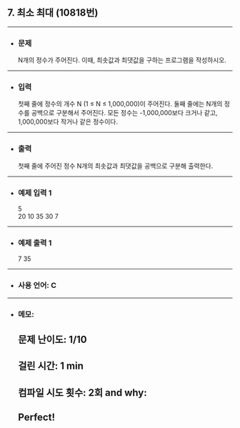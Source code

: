 ## 7. 최소 최대 (10818번)

---

- ### 문제

  N개의 정수가 주어진다. 이때, 최솟값과 최댓값을 구하는 프로그램을 작성하시오.
  
---


- ### 입력

  첫째 줄에 정수의 개수 N (1 ≤ N ≤ 1,000,000)이 주어진다. 둘째 줄에는 N개의 정수를 공백으로 구분해서 주어진다. 모든 정수는 -1,000,000보다 크거나 같고, 1,000,000보다 작거나 같은 정수이다.

---

- ### 출력

  첫째 줄에 주어진 정수 N개의 최솟값과 최댓값을 공백으로 구분해 출력한다.

---
 
- ### 예제 입력 1 

  5  
  20 10 35 30 7

---

- ### 예제 출력 1 

  7 35

---

- ### 사용 언어: C

---

- ### 메모:

  ## 문제 난이도: 1/10
  ## 걸린 시간: 1 min
  ## 컴파일 시도 횟수: 2회 and why:
  ## Perfect!
  
